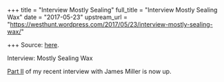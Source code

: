 +++
title = "Interview Mostly Sealing"
full_title = "Interview Mostly Sealing Wax"
date = "2017-05-23"
upstream_url = "https://westhunt.wordpress.com/2017/05/23/interview-mostly-sealing-wax/"

+++
Source: [here](https://westhunt.wordpress.com/2017/05/23/interview-mostly-sealing-wax/).

Interview:  Mostly Sealing Wax

[Part II](https://soundcloud.com/user-519115521/greg-cochran-part-2) of
my recent interview with James Miller is now up.
